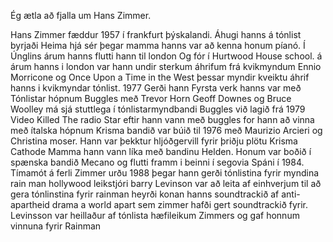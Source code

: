 Ég ætla að fjalla um Hans Zimmer.

Hans Zimmer fæddur 1957 í frankfurt þýskalandi. Áhugi hanns á tónlist byrjaði Heima hjá sér þegar mamma hanns var að kenna honum píanó. Í Únglins árum hanns flutti hann til london Og fór í  Hurtwood House school. á árum hanns i london var hann undir sterkum áhrifum frá kvikmyndum Ennio Morricone og Once Upon a Time in the West þessar myndir kveiktu áhrif hanns i kvikmyndar tónlist. 1977 Gerði hann Fyrsta verk hanns var með Tónlistar hópnum Buggles með Trevor Horn Geoff Downes og Bruce Woolley má sjá stuttlega í tónlistarmyndbandi Buggles við lagið frá 1979 Video Killed The radio Star eftir hann vann með buggles for hann að vinna með ítalska hópnum Krisma bandið var búið til 1976 með Maurizio Arcieri og Christina moser. Hann var þekktur hljóðgervill fyrir þriðju plötu Krisma Cathode Mamma hann vann líka með bandinu Helden. Honum var boðið í spænska bandið Mecano og flutti framm i beinni í segovia Spáni í 1984. Tímamót á ferli Zimmer urðu 1988 þegar hann gerði tónlistina fyrir myndina rain man hollywood leikstjóri barry Levinson var að leita af einhverjum til að gera tónlinstina fyrir rainman heyrði konan hanns soundtrackið  af anti-apartheid drama a world apart sem zimmer hafði gert soundtrackið fyrir. Levinsson var heillaður af tónlista hæfileikum Zimmers og gaf honnum vinnuna fyrir Rainman